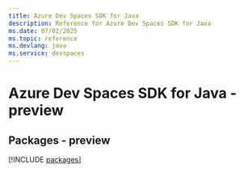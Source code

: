 ```yaml
---
title: Azure Dev Spaces SDK for Java
description: Reference for Azure Dev Spaces SDK for Java
ms.date: 07/02/2025
ms.topic: reference
ms.devlang: java
ms.service: devspaces
---
```

# Azure Dev Spaces SDK for Java - preview
## Packages - preview
[!INCLUDE [packages](dev-spaces-index.md)]
